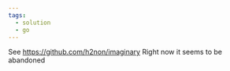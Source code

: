 ```yaml
---
tags:
  - solution
  - go
---
```

See https://github.com/h2non/imaginary
Right now it seems to be abandoned

